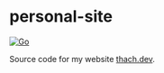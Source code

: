 # personal-site

[![Go](https://github.com/cthach/personal-site/actions/workflows/go.yml/badge.svg)](https://github.com/cthach/personal-site/actions/workflows/go.yml)

Source code for my website [thach.dev](https://thach.dev/).